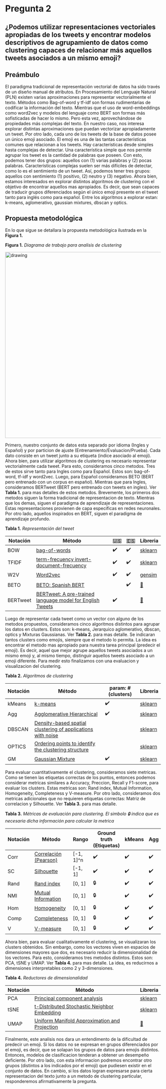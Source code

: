 # Pregunta 2

## ¿Podemos utilizar representaciones vectoriales apropiadas de los tweets y encontrar modelos descriptivos de agrupamiento de datos como clustering capaces de relacionar más aquellos tweets asociados a un mismo emoji?

## Preámbulo
El paradigma tradicional de representación vectorial de datos ha sido través de un diseño manual de atributos. 
En Procesamiento del Lenguaje Natural (PLN) existen varias aproximaciones para representar vectorialmente el texto. 
Métodos como Bag-of-word y tf-idf son formas rudimentarias de codificar la información del texto. 
Mientras que el uso de word-embeddings como word2vec y modelos del lenguaje como BERT son formas más sofisticadas de hacer lo mismo. 
Pero esta vez, aprovechándose de propiedades más complejas del texto. 
En nuestro caso, nos interesa explorar distintas aproximaciones que puedan vectorizar apropiadamente un tweet. 
Por otro lado, cada uno de los tweets de la base de datos posee un único emoji asociado. 
El emoji es una de las tantas características comunes que relacionan a los tweets. 
Hay características desde simples hasta complejas de detectar. 
Una característica simple que nos permite agrupar los tweet es la cantidad de palabras que poseen. 
Con esto, podemos tener dos grupos: aquellos con (1) varias palabras y (2) pocas palabras. 
Características complejas suelen ser más difíciles de detectar, como lo es el sentimiento de un tweet. 
Así, podemos tener tres grupos: aquellos con sentimiento (1) positivo, (2) neutro y (3) negativo. 
Ahora bien, estamos interesados en explorar distintos algoritmos de clustering con el objetivo de encontrar aquellos mas apropiados.
Es decir, que sean capaces de traducir grupos diferenciados según el único emoji presente en el tweet tanto para inglés como para español. 
Entre los algoritmos a explorar estan: k-means, aglomerativo, gaussian mixtures, dbscan y optics.

## Propuesta metodológica

En lo que sigue se detallara la propuesta metodológica ilustrada en la **Figura 1.**

**Figura 1.** *Diagrama de trabajo para analisis de clustering*

<img src="https://github.com/furrutiav/data-mining-2022/blob/main/Hitos/H2/p2_clustering.png" alt="drawing" width="600"/>

Primero, nuestro conjunto de datos esta separado por idioma (Ingles y Español) y por particion de ajuste (Entrenamiento/Evaluacion/Prueba). Cada dato consiste en un tweet junto a su etiqueta (indice asociado al emoji). Ahora bien, para utilizar algoritmos de clustering es necesario representar vectorialmente cada tweet. Para esto, consideramos cinco metodos. Tres de estos sirve tanto para Ingles como para Español. Estos son: bag-of-word, tf-idf y word2vec. Luego, para Español consideramos BETO (BERT pero entrenado con un corpus en español). Mientras que para Ingles, consideramos BERTweet (BERT pero entrenado con tweets en ingles). Ver **Tabla 1.** para mas detalles de estos metodos. Brevemente, los primeros dos metodos siguen la forma tradicional de representacion de texto. Mientras que los demas, siguen el paradigma de aprendizaje de representaciones. Estas representaciones provienen de capa especificas en redes neuronales. Por otro lado, aquellos inspirados en BERT, siguen el paradigma de aprendizaje profundo.

**Tabla 1.** *Representación del tweet*

|       Notación    |   Método      |  🇺🇸     |   🇪🇸    | Libreria |
|-------------------|---------------|---------|--------|----------|
|       BOW         | [bag-of-words](https://en.wikipedia.org/wiki/Bag-of-words_model)                                                            |  ✔️   |   ✔️   | [sklearn](https://scikit-learn.org/stable/modules/feature_extraction.html#the-bag-of-words-representation)|
|       TFIDF       | [term-frecuency invert-document-frecuency](https://en.wikipedia.org/wiki/Tf%E2%80%93idf)                                    |  ✔️    |   ✔️   | [sklearn](https://scikit-learn.org/stable/modules/feature_extraction.html#tfidf-term-weighting)           |
| W2V               | [Word2vec](https://en.wikipedia.org/wiki/Word2vec)                                                                          | ✔️     | ✔️     | [gensim](https://radimrehurek.com/gensim/models/word2vec.html)                                            |
|       BETO        | [BETO: Spanish BERT](https://github.com/dccuchile/beto)                                                                     |       |   ✔️   | [🤗](https://huggingface.co/dccuchile/bert-base-spanish-wwm-cased)                                |
|       BERTweet    | [BERTweet: A pre-trained language model for English Tweets](https://aclanthology.org/2020.emnlp-demos.2/)                   |  ✔️    |       | [🤗](https://huggingface.co/vinai/bertweet-base)                                                  |

Luego de representar cada tweet como un vector con alguno de los metodos propuestos, consideramos cinco algoritmos distintos para agrupar los datos en clusters. Estos son: k-means, Jerarquico aglomerativo, dbscan, optics y Mixturas Gaussianas. Ver **Tabla 2.** para mas detalle. Se indicaran tantos clusters como emojis, siempre que el metodo lo permita. La idea es encontrar el metodo mas apropiado para nuestra tarea principal (predecir el emoji). Es decir, aquel que mejor agrupe aquellos tweets asociados a un mismo emoji y, al mismo tiempo, distinguir aquellos tweets asociado a un emoji diferente. Para medir esto finalizamos con una evaluacion y visualizacion del clustering.

**Tabla 2.** *Algoritmos de clustering*

|       Notación    |   Método      | param: #(clusters) |  Libreria |
|-------------------|---------------|------|---------|
| kMeans           | [k-means](https://en.wikipedia.org/wiki/K-means_clustering)           | ✔️ |[sklearn](https://scikit-learn.org/stable/modules/generated/sklearn.cluster.KMeans.html#sklearn.cluster.KMeans) |
| Agg      | [Agglomerative Hierarchical](https://en.wikipedia.org/wiki/Hierarchical_clustering)      | ✔️ |[sklearn](https://scikit-learn.org/stable/modules/generated/sklearn.cluster.AgglomerativeClustering.html#sklearn.cluster.AgglomerativeClustering) |
| DBSCAN            | [Density-based spatial clustering of applications with noise](https://en.wikipedia.org/wiki/DBSCAN)            | |[sklearn](https://scikit-learn.org/stable/modules/generated/sklearn.cluster.DBSCAN.html#sklearn.cluster.DBSCAN) | 
| OPTICS            | [Ordering points to identify the clustering structure](https://en.wikipedia.org/wiki/OPTICS_algorithm)      |  | [sklearn](https://scikit-learn.org/stable/modules/generated/sklearn.cluster.OPTICS.html#sklearn.cluster.OPTICS) |
| GM  | [Gaussian Mixture](https://en.wikipedia.org/wiki/Mixture_model#Gaussian_mixture_model)  | ✔️ |[sklearn](https://scikit-learn.org/stable/modules/generated/sklearn.mixture.GaussianMixture.html#sklearn.mixture.GaussianMixture) |

Para evaluar cuantitativamente el clustering, consideramos siete metricas. Como se tienen las etiquetas correctas de los puntos, entonces podemos considerar metricas similares a Accuracy, Preccion, Recall y F1-score, para evaluar los clusters. Estas metricas son: Rand index, Mutual Information, Homogeneity, Completeness y V-measure. Por otro lado, consideramos dos metricas adicionales que no requieren etiquetas correctas: Matriz de correlacion y Silhouette. Ver **Tabla 3.** para mas detalle.

**Tabla 3.** *Métricas de evaluación para clustering. El simbolo 🔒 indica que es necesaria dicha información para calcular la metrica*

|       Notación    |   Método               | Rango  | Ground truth (Etiquetas)    | kMeans | Agg | DBSCAN | OPTICS | GM |  Libreria |
|-------------------|------------------------|--------|-----------------------------|--------|-----|--------|--------|----|-----------|
|      Corr         | [Correlación (Pearson)](https://en.wikipedia.org/wiki/Pearson_correlation_coefficient)                        | [-1, 1]^n   |       ✔️       |   ✔️    |  ✔️  |   ✔️    |   ✔️    | ✔️  |     [🐼](https://pandas.pydata.org/docs/reference/api/pandas.DataFrame.corr.html)      |
|      SC           | [Silhouette](https://en.wikipedia.org/wiki/Silhouette_(clustering))                                           | [-1, 1]   |       ✔️       |  ✔️     | ✔️   |    ✔️   |    ✔️   |✔️   |   [sklearn](https://scikit-learn.org/stable/modules/generated/sklearn.metrics.silhouette_score.html#sklearn.metrics.silhouette_score)        |
|      Rand         | [Rand index](https://en.wikipedia.org/wiki/Rand_index)                                                        |  [0, 1]  |       🔒       |  ✔️     | ✔️   |    ✔️   |    ✔️   |✔️   |  [sklearn](https://scikit-learn.org/stable/modules/generated/sklearn.metrics.rand_score.html#sklearn.metrics.rand_score)        |
| NMI               | [Mutual Information](https://en.wikipedia.org/wiki/Mutual_information#Normalized_variants)                          | [0, 1]   |       🔒       |  ✔️     | ✔️   |    ✔️   |    ✔️   |✔️   |  [sklearn](https://scikit-learn.org/stable/modules/generated/sklearn.metrics.normalized_mutual_info_score.html#sklearn.metrics.normalized_mutual_info_score)        |
| Hom               | [Homogeneity](https://scikit-learn.org/stable/modules/clustering.html#homogeneity-completeness-and-v-measure) | [0, 1]   |       🔒       |  ✔️     | ✔️   |    ✔️   |    ✔️   |✔️   |  [sklearn](https://scikit-learn.org/stable/modules/generated/sklearn.metrics.homogeneity_score.html#sklearn.metrics.homogeneity_score)        |
| Comp              | [Completeness](https://scikit-learn.org/stable/modules/clustering.html#homogeneity-completeness-and-v-measure)| [0, 1]   |       🔒       |  ✔️     | ✔️   |    ✔️   |    ✔️   |✔️   |  [sklearn](https://scikit-learn.org/stable/modules/generated/sklearn.metrics.completeness_score.html#sklearn.metrics.completeness_score)        |
| V                 | [V-measure](https://scikit-learn.org/stable/modules/clustering.html#homogeneity-completeness-and-v-measure)   | [0, 1]   |       🔒       |  ✔️     | ✔️   |    ✔️   |    ✔️   |✔️   |  [sklearn](https://scikit-learn.org/stable/modules/generated/sklearn.metrics.v_measure_score.html#sklearn.metrics.v_measure_score)        |


Ahora bien, para evaluar cualitativamente el clustering, se visualizaran los clusters obtenidos. Sin embargo, como los vectores viven en espacios de dimensiones mayores que dos, es necesario reducir la dimensionalidad de los vectores. Para esto, consideramos tres metodos distintos. Estos son: PCA, tSNE y UMAP. Ver **Tabla 4.** para mas detalle. La idea, es reducirnos a dimensiones interpretables como 2 y 3-dimensiones.

**Tabla 4.** *Reductores de dimensionalidad*

|       Notación    |   Método               | Libreria |
|-------------------|------------------------|----------|
|      PCA          | [Principal component analysis](https://en.wikipedia.org/wiki/Principal_component_analysis)  |   [sklearn](https://scikit-learn.org/stable/modules/generated/sklearn.decomposition.PCA.html)       |
|      tSNE         | [t-Distributed Stochastic Neighbor Embedding](https://en.wikipedia.org/wiki/T-distributed_stochastic_neighbor_embedding)  | [sklearn](https://scikit-learn.org/stable/modules/generated/sklearn.manifold.TSNE.html) |
|      UMAP         | [Uniform Manifold Approximation and Projection](https://arxiv.org/abs/1802.03426) | [📄](https://umap-learn.readthedocs.io/en/latest/) |

Finalmente, este analisis nos dara un entendimento de la dificultad de predecir un emoji. Si los datos no se expresan en grupos diferenciados por el emoji, es decir, que se solapan los grupos de datos para emojis distintos. Entonces, modelos de clasificacion tenderan a obtener un desempeño deficiente. Por otro lado, con esta informacion podremos encontrar otro grupos (distintos a los indicados por el emoji) que pudiesen existir en el conjunto de datos. En cambio, si los datos logran expresarse para cierta representacion del texto junto a un metodo de clustering particular, responderemos afirmativamente la pregunta.
